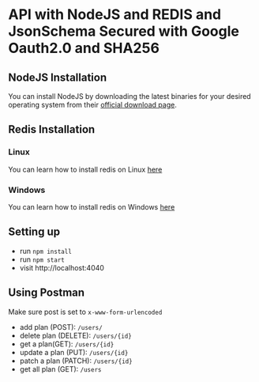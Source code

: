 # API with NodeJS and REDIS and JsonSchema Secured with Google Oauth2.0 and SHA256
## NodeJS Installation
You can install NodeJS by downloading the latest binaries for your desired operating system from their [official download page](https://nodejs.org/en/download/current/).

## Redis Installation

### Linux

You can learn how to install redis on Linux [here](https://community.pivotal.io/s/article/How-to-install-and-use-Redis-on-Linux)

### Windows

You can learn how to install redis on Windows [here](https://redislabs.com/ebook/appendix-a/a-3-installing-on-windows/a-3-2-installing-redis-on-window/)

## Setting up

* run `npm install`
* run `npm start`
* visit http://localhost:4040


## Using Postman
Make sure post is set to `x-www-form-urlencoded`
* add plan (POST): `/users/`
* delete plan (DELETE): `/users/{id}`
* get a plan(GET): `/users/{id}`
* update a plan (PUT): `/users/{id}`
* patch a plan (PATCH): `/users/{id}`
* get all plan (GET): `/users`
